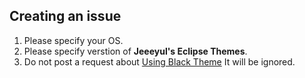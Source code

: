 ## Creating an issue

1. Please specify your OS.
2. Please specify verstion of **Jeeeyul's Eclipse Themes**.
3. Do not post a request about [Using Black Theme](https://github.com/jeeeyul/eclipse-themes/wiki/Using-Black-Theme) It will be ignored.
